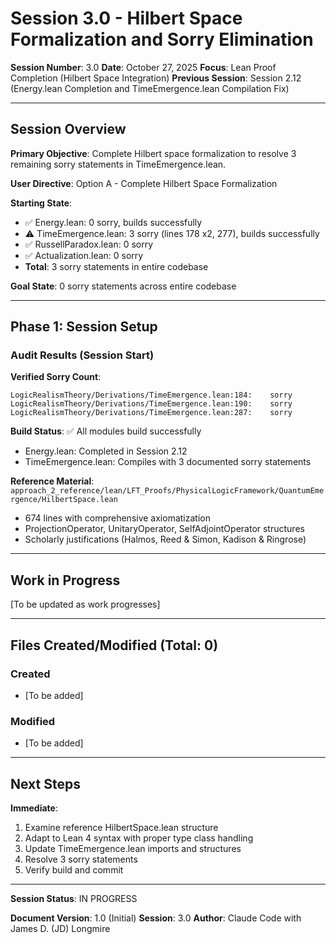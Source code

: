 # Session 3.0 - Hilbert Space Formalization and Sorry Elimination

**Session Number**: 3.0
**Date**: October 27, 2025
**Focus**: Lean Proof Completion (Hilbert Space Integration)
**Previous Session**: Session 2.12 (Energy.lean Completion and TimeEmergence.lean Compilation Fix)

---

## Session Overview

**Primary Objective**: Complete Hilbert space formalization to resolve 3 remaining sorry statements in TimeEmergence.lean.

**User Directive**: Option A - Complete Hilbert Space Formalization

**Starting State**:
- ✅ Energy.lean: 0 sorry, builds successfully
- ⚠️ TimeEmergence.lean: 3 sorry (lines 178 x2, 277), builds successfully
- ✅ RussellParadox.lean: 0 sorry
- ✅ Actualization.lean: 0 sorry
- **Total**: 3 sorry statements in entire codebase

**Goal State**: 0 sorry statements across entire codebase

---

## Phase 1: Session Setup

### Audit Results (Session Start)

**Verified Sorry Count**:
```
LogicRealismTheory/Derivations/TimeEmergence.lean:184:    sorry
LogicRealismTheory/Derivations/TimeEmergence.lean:190:    sorry
LogicRealismTheory/Derivations/TimeEmergence.lean:287:    sorry
```

**Build Status**: ✅ All modules build successfully
- Energy.lean: Completed in Session 2.12
- TimeEmergence.lean: Compiles with 3 documented sorry statements

**Reference Material**: `approach_2_reference/lean/LFT_Proofs/PhysicalLogicFramework/QuantumEmergence/HilbertSpace.lean`
- 674 lines with comprehensive axiomatization
- ProjectionOperator, UnitaryOperator, SelfAdjointOperator structures
- Scholarly justifications (Halmos, Reed & Simon, Kadison & Ringrose)

---

## Work in Progress

[To be updated as work progresses]

---

## Files Created/Modified (Total: 0)

### Created
- [To be added]

### Modified
- [To be added]

---

## Next Steps

**Immediate**:
1. Examine reference HilbertSpace.lean structure
2. Adapt to Lean 4 syntax with proper type class handling
3. Update TimeEmergence.lean imports and structures
4. Resolve 3 sorry statements
5. Verify build and commit

---

**Session Status**: IN PROGRESS

**Document Version**: 1.0 (Initial)
**Session**: 3.0
**Author**: Claude Code with James D. (JD) Longmire
